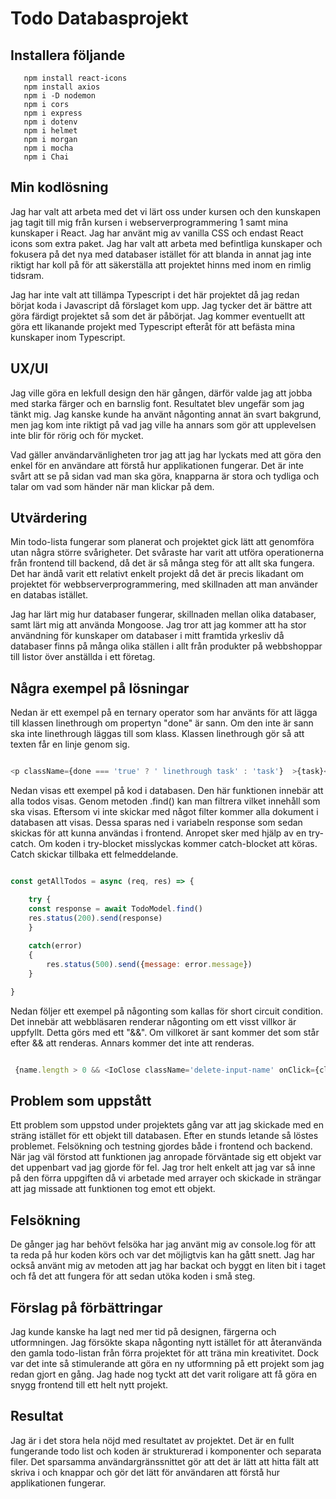 
# Todo Databasprojekt

## Installera följande

```shell
   npm install react-icons
   npm install axios
   npm i -D nodemon
   npm i cors
   npm i express
   npm i dotenv
   npm i helmet
   npm i morgan 
   npm i mocha
   npm i Chai
```

## Min kodlösning

Jag har valt att arbeta med det vi lärt oss under kursen och den kunskapen jag tagit till mig från kursen i webserverprogrammering 1 samt mina kunskaper i React. Jag har använt mig av vanilla CSS och endast React icons som extra paket. Jag har valt att arbeta med befintliga kunskaper och fokusera på det nya med databaser istället för att blanda in annat jag inte riktigt har koll på för att säkerställa att projektet hinns med inom en rimlig tidsram.

Jag har inte valt att tillämpa Typescript i det här projektet då jag redan börjat koda i Javascript då förslaget kom upp. Jag tycker det är bättre att göra färdigt projektet så som det är påbörjat. Jag kommer eventuellt att göra ett likanande projekt med Typescript efteråt för att befästa mina kunskaper inom Typescript.

## UX/UI

Jag ville göra en lekfull design den här gången, därför valde jag att jobba med starka färger och en barnslig font. Resultatet blev ungefär som jag tänkt mig. Jag kanske kunde ha använt någonting annat än svart bakgrund, men jag kom inte riktigt på vad jag ville ha annars som gör att upplevelsen inte blir för rörig och för mycket.

Vad gäller användarvänligheten tror jag att jag har lyckats med att göra den enkel för en användare att förstå hur applikationen fungerar. Det är inte svårt att se på sidan vad man ska göra, knapparna är stora och tydliga och talar om vad som händer när man klickar på dem.

## Utvärdering

Min todo-lista fungerar som planerat och projektet gick lätt att genomföra utan några större svårigheter. Det svåraste har varit att utföra operationerna från frontend till backend, då det är så många steg för att allt ska fungera. Det har ändå varit ett relativt enkelt projekt då det är precis likadant om projektet för webbserverprogrammering, med skillnaden att man använder en databas istället.

Jag har lärt mig hur databaser fungerar, skillnaden mellan olika databaser, samt lärt mig att använda Mongoose. Jag tror att jag kommer att ha stor användning för kunskaper om databaser i mitt framtida yrkesliv då databaser finns på många olika ställen i allt från produkter på webbshoppar till listor över anställda i ett företag.

## Några exempel på lösningar

Nedan är ett exempel på en ternary operator som har använts för att lägga till klassen linethrough om propertyn "done" är sann. Om den inte är sann ska inte linethrough läggas till som klass. Klassen linethrough gör så att texten får en linje genom sig.

```javascript

<p className={done === 'true' ? ' linethrough task' : 'task'}  >{task}</p>

```

Nedan visas ett exempel på kod i databasen. Den här funktionen innebär att alla todos visas. Genom metoden .find() kan man filtrera vilket innehåll som ska visas. Eftersom vi inte skickar med något filter kommer alla dokument i databasen att visas. Dessa sparas ned i variabeln response som sedan skickas för att kunna användas i frontend. Anropet sker med hjälp av en try-catch. Om koden i try-blocket misslyckas kommer catch-blocket att köras. Catch skickar tillbaka ett felmeddelande.

```javascript

const getAllTodos = async (req, res) => {

    try {
    const response = await TodoModel.find()
    res.status(200).send(response)
    } 
    
    catch(error) 
    {
        res.status(500).send({message: error.message})
    }

}

```

Nedan följer ett exempel på någonting som kallas för short circuit condition. Det innebär att webbläsaren renderar någonting om ett visst villkor är uppfyllt. Detta görs med ett "&&". Om villkoret är sant kommer det som står efter && att renderas. Annars kommer det inte att renderas.

```javascript

 {name.length > 0 && <IoClose className='delete-input-name' onClick={clearName}/>}

 ```

## Problem som uppstått

Ett problem som uppstod under projektets gång var att jag skickade med en sträng istället för ett objekt till databasen. Efter en stunds letande så löstes problemet. Felsökning och testning gjordes både i frontend och backend. När jag väl förstod att funktionen jag anropade förväntade sig ett objekt var det uppenbart vad jag gjorde för fel. Jag tror helt enkelt att jag var så inne på den förra uppgiften då vi arbetade med arrayer och skickade in strängar att jag missade att funktionen tog emot ett objekt.

## Felsökning

De gånger jag har behövt felsöka har jag använt mig av console.log för att ta reda på hur koden körs och var det möjligtvis kan ha gått snett. Jag har också använt mig av metoden att jag har backat och byggt en liten bit i taget och få det att fungera för att sedan utöka koden i små steg.

## Förslag på förbättringar

Jag kunde kanske ha lagt ned mer tid på designen, färgerna och utformningen. Jag försökte skapa någonting nytt istället för att återanvända den gamla todo-listan från förra projektet för att träna min kreativitet. Dock var det inte så stimulerande att göra en ny utformning på ett projekt som jag redan gjort en gång. Jag hade nog tyckt att det varit roligare att få göra en snygg frontend till ett helt nytt projekt.

## Resultat

Jag är i det stora hela nöjd med resultatet av projektet. Det är en fullt fungerande todo list och koden är strukturerad i komponenter och separata filer. Det sparsamma användargränssnittet gör att det är lätt att hitta fält att skriva i och knappar och gör det lätt för användaren att förstå hur applikationen fungerar.

